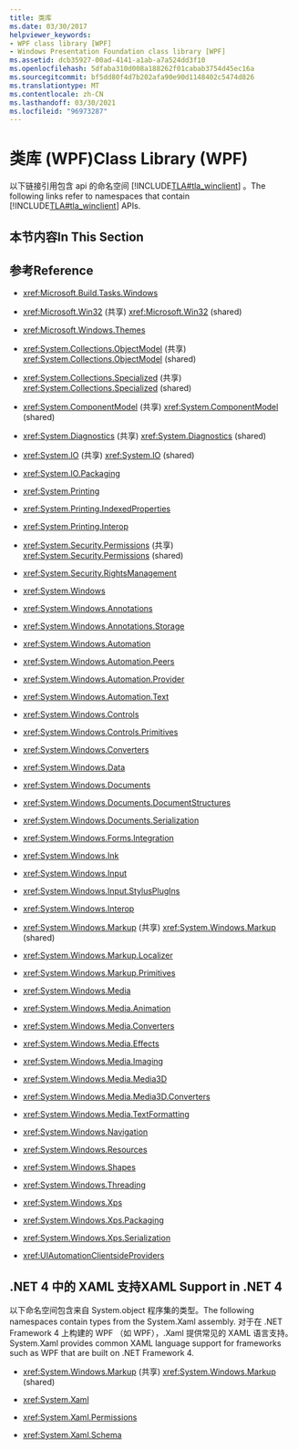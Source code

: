 ```yaml
---
title: 类库
ms.date: 03/30/2017
helpviewer_keywords:
- WPF class library [WPF]
- Windows Presentation Foundation class library [WPF]
ms.assetid: dcb35927-00ad-4141-a1ab-a7a524dd3f10
ms.openlocfilehash: 5dfaba310d008a188262f01cabab3754d45ec16a
ms.sourcegitcommit: bf5dd80f4d7b202afa90e90d1148402c5474d826
ms.translationtype: MT
ms.contentlocale: zh-CN
ms.lasthandoff: 03/30/2021
ms.locfileid: "96973287"
---
```

# <a name="class-library-wpf"></a><span data-ttu-id="71a43-102">类库 (WPF)</span><span class="sxs-lookup"><span data-stu-id="71a43-102">Class Library (WPF)</span></span>
<span data-ttu-id="71a43-103">以下链接引用包含 api 的命名空间 [!INCLUDE[TLA#tla_winclient](../../includes/tlasharptla-winclient-md.md)] 。</span><span class="sxs-lookup"><span data-stu-id="71a43-103">The following links refer to namespaces that contain [!INCLUDE[TLA#tla_winclient](../../includes/tlasharptla-winclient-md.md)] APIs.</span></span>  
  
## <a name="in-this-section"></a><span data-ttu-id="71a43-104">本节内容</span><span class="sxs-lookup"><span data-stu-id="71a43-104">In This Section</span></span>  
  
## <a name="reference"></a><span data-ttu-id="71a43-105">参考</span><span class="sxs-lookup"><span data-stu-id="71a43-105">Reference</span></span>  
  
- <xref:Microsoft.Build.Tasks.Windows>  
  
- <span data-ttu-id="71a43-106"><xref:Microsoft.Win32> (共享) </span><span class="sxs-lookup"><span data-stu-id="71a43-106"><xref:Microsoft.Win32> (shared)</span></span>  
  
- <xref:Microsoft.Windows.Themes>  
  
- <span data-ttu-id="71a43-107"><xref:System.Collections.ObjectModel> (共享) </span><span class="sxs-lookup"><span data-stu-id="71a43-107"><xref:System.Collections.ObjectModel> (shared)</span></span>  
  
- <span data-ttu-id="71a43-108"><xref:System.Collections.Specialized> (共享) </span><span class="sxs-lookup"><span data-stu-id="71a43-108"><xref:System.Collections.Specialized> (shared)</span></span>  
  
- <span data-ttu-id="71a43-109"><xref:System.ComponentModel> (共享) </span><span class="sxs-lookup"><span data-stu-id="71a43-109"><xref:System.ComponentModel> (shared)</span></span>  
  
- <span data-ttu-id="71a43-110"><xref:System.Diagnostics> (共享) </span><span class="sxs-lookup"><span data-stu-id="71a43-110"><xref:System.Diagnostics> (shared)</span></span>  
  
- <span data-ttu-id="71a43-111"><xref:System.IO> (共享) </span><span class="sxs-lookup"><span data-stu-id="71a43-111"><xref:System.IO> (shared)</span></span>  
  
- <xref:System.IO.Packaging>  
  
- <xref:System.Printing>  
  
- <xref:System.Printing.IndexedProperties>  
  
- <xref:System.Printing.Interop>  
  
- <span data-ttu-id="71a43-112"><xref:System.Security.Permissions> (共享) </span><span class="sxs-lookup"><span data-stu-id="71a43-112"><xref:System.Security.Permissions> (shared)</span></span>  
  
- <xref:System.Security.RightsManagement>  
  
- <xref:System.Windows>  
  
- <xref:System.Windows.Annotations>  
  
- <xref:System.Windows.Annotations.Storage>  
  
- <xref:System.Windows.Automation>  
  
- <xref:System.Windows.Automation.Peers>  
  
- <xref:System.Windows.Automation.Provider>  
  
- <xref:System.Windows.Automation.Text>  
  
- <xref:System.Windows.Controls>  
  
- <xref:System.Windows.Controls.Primitives>  
  
- <xref:System.Windows.Converters>  
  
- <xref:System.Windows.Data>  
  
- <xref:System.Windows.Documents>  
  
- <xref:System.Windows.Documents.DocumentStructures>  
  
- <xref:System.Windows.Documents.Serialization>  
  
- <xref:System.Windows.Forms.Integration>  
  
- <xref:System.Windows.Ink>  
  
- <xref:System.Windows.Input>  
  
- <xref:System.Windows.Input.StylusPlugIns>  
  
- <xref:System.Windows.Interop>  
  
- <span data-ttu-id="71a43-113"><xref:System.Windows.Markup> (共享) </span><span class="sxs-lookup"><span data-stu-id="71a43-113"><xref:System.Windows.Markup> (shared)</span></span>  
  
- <xref:System.Windows.Markup.Localizer>  
  
- <xref:System.Windows.Markup.Primitives>  
  
- <xref:System.Windows.Media>  
  
- <xref:System.Windows.Media.Animation>  
  
- <xref:System.Windows.Media.Converters>  
  
- <xref:System.Windows.Media.Effects>  
  
- <xref:System.Windows.Media.Imaging>  
  
- <xref:System.Windows.Media.Media3D>  
  
- <xref:System.Windows.Media.Media3D.Converters>  
  
- <xref:System.Windows.Media.TextFormatting>  
  
- <xref:System.Windows.Navigation>  
  
- <xref:System.Windows.Resources>  
  
- <xref:System.Windows.Shapes>  
  
- <xref:System.Windows.Threading>  
  
- <xref:System.Windows.Xps>  
  
- <xref:System.Windows.Xps.Packaging>  
  
- <xref:System.Windows.Xps.Serialization>  
  
- <xref:UIAutomationClientsideProviders>  
  
## <a name="xaml-support-in-net-4"></a><span data-ttu-id="71a43-114">.NET 4 中的 XAML 支持</span><span class="sxs-lookup"><span data-stu-id="71a43-114">XAML Support in .NET 4</span></span>  
 <span data-ttu-id="71a43-115">以下命名空间包含来自 System.object 程序集的类型。</span><span class="sxs-lookup"><span data-stu-id="71a43-115">The following namespaces contain types from the System.Xaml assembly.</span></span> <span data-ttu-id="71a43-116">对于在 .NET Framework 4 上构建的 WPF （如 WPF），.Xaml 提供常见的 XAML 语言支持。</span><span class="sxs-lookup"><span data-stu-id="71a43-116">System.Xaml provides common XAML language support for frameworks such as WPF that are built on .NET Framework 4.</span></span>  
  
- <span data-ttu-id="71a43-117"><xref:System.Windows.Markup> (共享) </span><span class="sxs-lookup"><span data-stu-id="71a43-117"><xref:System.Windows.Markup> (shared)</span></span>  
  
- <xref:System.Xaml>  
  
- <xref:System.Xaml.Permissions>  
  
- <xref:System.Xaml.Schema>
